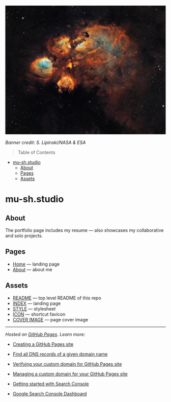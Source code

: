 [HOME]: <https://mu-sh.studio>

[About]: <https://mu-sh.studio/about>

[README]: <https://github.com/MforMubashshera/mformubashshera.github.io/blob/main/README.md> "README.md"

[INDEX]: <https://github.com/MforMubashshera/mformubashshera.github.io/blob/main/index.html> "index.html"

[STYLE]: <https://github.com/MforMubashshera/mformubashshera.github.io/blob/main/style.css> "style.css"

[ICON]: <https://github.com/MforMubashshera/mformubashshera.github.io/blob/main/m_icon.png> "m_icon.png"

[COVER IMAGE]: <https://github.com/MforMubashshera/mformubashshera.github.io/blob/main/esa-hubble_cats-paw-nebula.webp> "esa-hubble_cats-paw-nebula.webp"

[GitHub Pages]: <https://pages.github.com/>

[Creating a GitHub Pages site]: <https://docs.github.com/en/pages/getting-started-with-github-pages/creating-a-github-pages-site>

[Find all DNS records of a given domain name]: <https://mxtoolbox.com/SuperTool.aspx>

[Verifying your custom domain for GitHub Pages site]: <https://docs.github.com/en/pages/configuring-a-custom-domain-for-your-github-pages-site/verifying-your-custom-domain-for-github-pages>

[Managing a custom domain for your GitHub Pages site]: <https://docs.github.com/en/pages/configuring-a-custom-domain-for-your-github-pages-site/managing-a-custom-domain-for-your-github-pages-site>

[Getting started with Search Console]: <https://support.google.com/webmasters/answer/10267942>

[Google Search Console Dashboard]: <https://search.google.com/search-console>

![Banner](/assets/ESA_HUBBLE_CatsPawNebula.webp)

*Banner credit: S. Lipinski/NASA & ESA*

> Table of Contents
- [mu-sh.studio](#mu-shstudio)
	- [About](#about)
	- [Pages](#pages)
	- [Assets](#assets)

# mu-sh.studio

## About

The portfolio page includes my resume — also showcases my collaborative and solo projects.

## Pages

* [Home] — landing page
* [About] — about me

## Assets

* [README] — top level README of this repo
* [INDEX] — landing page
* [STYLE] — stylesheet
* [ICON] — shortcut favicon
* [COVER IMAGE] — page cover image

***

*Hosted on [GitHub Pages]. Learn more:*

* [Creating a GitHub Pages site]

* [Find all DNS records of a given domain name]

* [Verifying your custom domain for GitHub Pages site]

* [Managing a custom domain for your GitHub Pages site]

* [Getting started with Search Console]

* [Google Search Console Dashboard]